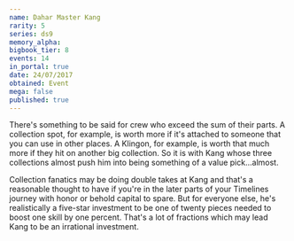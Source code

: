 ```yaml
---
name: Dahar Master Kang
rarity: 5
series: ds9
memory_alpha:
bigbook_tier: 8
events: 14
in_portal: true
date: 24/07/2017
obtained: Event
mega: false
published: true
---
```


There's something to be said for crew who exceed the sum of their parts. A collection spot, for example, is worth more if it's attached to someone that you can use in other places. A Klingon, for example, is worth that much more if they hit on another big collection. So it is with Kang whose three collections almost push him into being something of a value pick...almost.

Collection fanatics may be doing double takes at Kang and that's a reasonable thought to have if you're in the later parts of your Timelines journey with honor or behold capital to spare. But for everyone else, he's realistically a five-star investment to be one of twenty pieces needed to boost one skill by one percent. That's a lot of fractions which may lead Kang to be an irrational investment.
